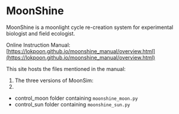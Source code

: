 # <span style="font-variant:smallcaps;">MoonShine</span>
MoonShine is a moonlight cycle re-creation system for experimental biologist and field ecologist.

Online Instruction Manual: [https://lokpoon.github.io/moonshine_manual/overview.html](https://lokpoon.github.io/moonshine_manual/overview.html)

This site hosts the files mentioned in the manual:
1) The three versions of MoonSim:
2) 
- control_moon folder containing `moonshine_moon.py`
- control_sun folder containing `moonshine_sun.py`